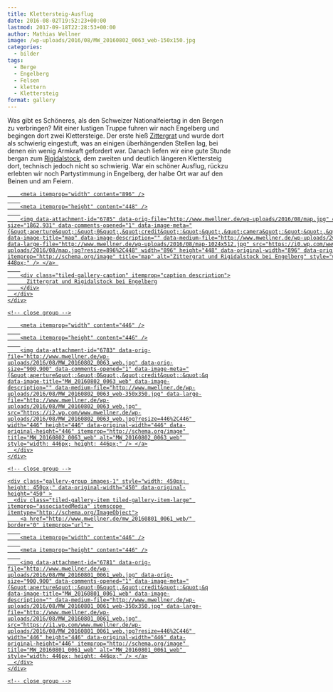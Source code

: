 ```yaml
---
title: Klettersteig-Ausflug
date: 2016-08-02T19:52:23+00:00
lastmod: 2017-09-18T22:28:53+00:00
author: Mathias Wellner
image: /wp-uploads/2016/08/MW_20160802_0063_web-150x150.jpg
categories:
  - bilder
tags:
  - Berge
  - Engelberg
  - Felsen
  - klettern
  - Klettersteig
format: gallery
---
```

Was gibt es Schöneres, als den Schweizer Nationalfeiertag in den Bergen zu verbringen? Mit einer lustigen Truppe fuhren wir nach Engelberg und begingen dort zwei Klettersteige. Der erste hieß <a href="http://www.brunni.ch/erlebnis/erlebnis-sommer/klettersteige/zittergrat/" title="Zittergrat" target="_blank">Zittergrat</a> und wurde dort als schwierig eingestuft, was an einigen überhängenden Stellen lag, bei denen ein wenig Armkraft gefordert war. Danach liefen wir eine gute Stunde bergan zum <a href="http://www.brunni.ch/erlebnis/erlebnis-sommer/klettersteige/rigidalstock/" title="Rigidalstock" target="_blank">Rigidalstock</a>, dem zweiten und deutlich längeren Klettersteig dort, technisch jedoch nicht so schwierig. War ein schöner Ausflug, rückzu erlebten wir noch Partystimmung in Engelberg, der halbe Ort war auf den Beinen und am Feiern. 

<div class="tiled-gallery type-rectangular tiled-gallery-unresized" data-original-width="900" data-carousel-extra='{&quot;blog_id&quot;:1,&quot;permalink&quot;:&quot;http:\/\/www.mwellner.de\/2016\/08\/02\/klettersteig-ausflug\/&quot;,&quot;likes_blog_id&quot;:&quot;9056871&quot;}' itemscope itemtype="http://schema.org/ImageGallery" >
  <div class="gallery-row" style="width: 900px; height: 452px;" data-original-width="900" data-original-height="452" >
    <div class="gallery-group images-1" style="width: 900px; height: 452px;" data-original-width="900" data-original-height="452" >
      <div class="tiled-gallery-item tiled-gallery-item-large" itemprop="associatedMedia" itemscope itemtype="http://schema.org/ImageObject">
        <a href="http://www.mwellner.de/map-2/" border="0" itemprop="url"> 
        
        <meta itemprop="width" content="896" />
        
        <meta itemprop="height" content="448" />
        
        <img data-attachment-id="6785" data-orig-file="http://www.mwellner.de/wp-uploads/2016/08/map.jpg" data-orig-size="1862,931" data-comments-opened="1" data-image-meta="{&quot;aperture&quot;:&quot;0&quot;,&quot;credit&quot;:&quot;&quot;,&quot;camera&quot;:&quot;&quot;,&quot;caption&quot;:&quot;&quot;,&quot;created_timestamp&quot;:&quot;0&quot;,&quot;copyright&quot;:&quot;&quot;,&quot;focal_length&quot;:&quot;0&quot;,&quot;iso&quot;:&quot;0&quot;,&quot;shutter_speed&quot;:&quot;0&quot;,&quot;title&quot;:&quot;&quot;,&quot;orientation&quot;:&quot;1&quot;}" data-image-title="map" data-image-description="" data-medium-file="http://www.mwellner.de/wp-uploads/2016/08/map-350x175.jpg" data-large-file="http://www.mwellner.de/wp-uploads/2016/08/map-1024x512.jpg" src="https://i0.wp.com/www.mwellner.de/wp-uploads/2016/08/map.jpg?resize=896%2C448" width="896" height="448" data-original-width="896" data-original-height="448" itemprop="http://schema.org/image" title="map" alt="Zittergrat und Rigidalstock bei Engelberg" style="width: 896px; height: 448px;" /> </a> 
        
        <div class="tiled-gallery-caption" itemprop="caption description">
          Zittergrat und Rigidalstock bei Engelberg
        </div>
      </div>
    </div>
    
    <!-- close group -->
  </div>
  
  <!-- close row -->
  
  <div class="gallery-row" style="width: 900px; height: 450px;" data-original-width="900" data-original-height="450" >
    <div class="gallery-group images-1" style="width: 450px; height: 450px;" data-original-width="450" data-original-height="450" >
      <div class="tiled-gallery-item tiled-gallery-item-large" itemprop="associatedMedia" itemscope itemtype="http://schema.org/ImageObject">
        <a href="http://www.mwellner.de/mw_20160802_0063_web/" border="0" itemprop="url"> 
        
        <meta itemprop="width" content="446" />
        
        <meta itemprop="height" content="446" />
        
        <img data-attachment-id="6783" data-orig-file="http://www.mwellner.de/wp-uploads/2016/08/MW_20160802_0063_web.jpg" data-orig-size="900,900" data-comments-opened="1" data-image-meta="{&quot;aperture&quot;:&quot;0&quot;,&quot;credit&quot;:&quot;&quot;,&quot;camera&quot;:&quot;&quot;,&quot;caption&quot;:&quot;&quot;,&quot;created_timestamp&quot;:&quot;0&quot;,&quot;copyright&quot;:&quot;&quot;,&quot;focal_length&quot;:&quot;0&quot;,&quot;iso&quot;:&quot;0&quot;,&quot;shutter_speed&quot;:&quot;0&quot;,&quot;title&quot;:&quot;&quot;,&quot;orientation&quot;:&quot;0&quot;}" data-image-title="MW_20160802_0063_web" data-image-description="" data-medium-file="http://www.mwellner.de/wp-uploads/2016/08/MW_20160802_0063_web-350x350.jpg" data-large-file="http://www.mwellner.de/wp-uploads/2016/08/MW_20160802_0063_web.jpg" src="https://i2.wp.com/www.mwellner.de/wp-uploads/2016/08/MW_20160802_0063_web.jpg?resize=446%2C446" width="446" height="446" data-original-width="446" data-original-height="446" itemprop="http://schema.org/image" title="MW_20160802_0063_web" alt="MW_20160802_0063_web" style="width: 446px; height: 446px;" /> </a>
      </div>
    </div>
    
    <!-- close group -->
    
    <div class="gallery-group images-1" style="width: 450px; height: 450px;" data-original-width="450" data-original-height="450" >
      <div class="tiled-gallery-item tiled-gallery-item-large" itemprop="associatedMedia" itemscope itemtype="http://schema.org/ImageObject">
        <a href="http://www.mwellner.de/mw_20160801_0061_web/" border="0" itemprop="url"> 
        
        <meta itemprop="width" content="446" />
        
        <meta itemprop="height" content="446" />
        
        <img data-attachment-id="6781" data-orig-file="http://www.mwellner.de/wp-uploads/2016/08/MW_20160801_0061_web.jpg" data-orig-size="900,900" data-comments-opened="1" data-image-meta="{&quot;aperture&quot;:&quot;0&quot;,&quot;credit&quot;:&quot;&quot;,&quot;camera&quot;:&quot;&quot;,&quot;caption&quot;:&quot;&quot;,&quot;created_timestamp&quot;:&quot;0&quot;,&quot;copyright&quot;:&quot;&quot;,&quot;focal_length&quot;:&quot;0&quot;,&quot;iso&quot;:&quot;0&quot;,&quot;shutter_speed&quot;:&quot;0&quot;,&quot;title&quot;:&quot;&quot;,&quot;orientation&quot;:&quot;0&quot;}" data-image-title="MW_20160801_0061_web" data-image-description="" data-medium-file="http://www.mwellner.de/wp-uploads/2016/08/MW_20160801_0061_web-350x350.jpg" data-large-file="http://www.mwellner.de/wp-uploads/2016/08/MW_20160801_0061_web.jpg" src="https://i1.wp.com/www.mwellner.de/wp-uploads/2016/08/MW_20160801_0061_web.jpg?resize=446%2C446" width="446" height="446" data-original-width="446" data-original-height="446" itemprop="http://schema.org/image" title="MW_20160801_0061_web" alt="MW_20160801_0061_web" style="width: 446px; height: 446px;" /> </a>
      </div>
    </div>
    
    <!-- close group -->
  </div>
  
  <!-- close row -->
</div>